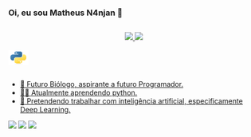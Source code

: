 ### Oi, eu sou Matheus N4njan 👋
##
<div align="center">
  <a href="https://github.com/n4njan">
  <img height="160em" src="https://github-readme-stats.vercel.app/api?username=n4njan&show_icons=true&theme=midnight-purple&include_all_commits=true&count_private=true"/>
  <img height="125em" src="https://github-readme-stats.vercel.app/api/top-langs/?username=n4njan&layout=compact&langs_count=7&theme=midnight-purple"/>
</div>
<div style="display: inline_block"><br>
 <img align="center" alt="Rafa-Python" height="30" width="40" src="https://raw.githubusercontent.com/devicons/devicon/master/icons/python/python-original.svg">
 
  ##
 - 🌱 Futuro Biólogo, aspirante a futuro Programador.
- 👨‍💻 Atualmente aprendendo python. 
- 🤖 Pretendendo trabalhar com inteligência artificial, especificamente Deep Learning.
<div> 
 <a href="https://instagram.com/teteubomfim" target="_blank"><img src="https://img.shields.io/badge/-Instagram-%23E4405F?style=for-the-badge&logo=instagram&logoColor=white" target="_blank"></a>
 <a href = "mailto:N4njan.dev@gmail.com"><img src="https://img.shields.io/badge/-Gmail-%23333?style=for-the-badge&logo=gmail&logoColor=white" target="_blank"></a>
 <a href="https://www.linkedin.com/in/matheus-fontela-bomfim-42a4a6238/" target="_blank"><img src="https://img.shields.io/badge/-LinkedIn-%230077B5?style=for-the-badge&logo=linkedin&logoColor=white" target="_blank"></a> 
 
  
  


  
